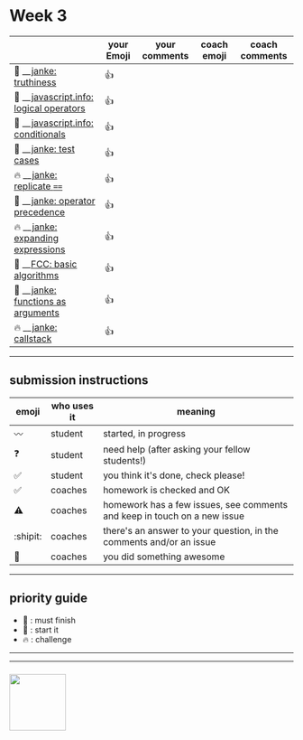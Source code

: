 # Week 3

|  | your Emoji | your comments | coach emoji | coach comments |
| --- | --- | --- | --- | --- |
| :dash: __[janke: truthiness](./jl-truthiness.md) |:+1: | | | |
| :seedling: __[javascript.info: logical operators](./jsinfo-logical-operators.md) |:+1: | | | |
| :seedling: __[javascript.info: conditionals](./jsinfo-conditionals.md) |:+1: | | | |
| :seedling: __[janke: test cases](./jl-test-cases.md) |:+1:| | | |
| :fire: __[janke: replicate ```==```](./jl-replicate-loose-equality.md) |:+1: | | | |
| :dash: __[janke: operator precedence](./jl-operator-precedence.md) |:+1: | | | |
| :fire: __[janke: expanding expressions](./jl-expanding-expressions.md) |:+1: | | | |
| :dash: __[FCC: basic algorithms](./fcc-algorithms-1.md) |:+1: | | | |
| :dash: __[janke: functions as arguments](./jl-functions-as-arguments.md) |:+1: | | | |
| :fire: __[janke: callstack](./jl-callstack.md) |:+1: | | | |





---


## submission instructions

| emoji | who uses it | meaning |
| --- | --- | --- |
|  :wavy_dash: | student | started, in progress  | 
| :question: | student | need help (after asking your fellow students!) | 
| :white_check_mark: | student | you think it's done, check please! | 
| :white_check_mark: | coaches | homework is checked and OK |
| :warning: | coaches | homework has a few issues, see comments and keep in touch on a new issue |
| :shipit: | coaches | there's an answer to your question, in the comments and/or an issue  | 
| :star2: | coaches | you did something awesome |

---

## priority guide

* :seedling: : must finish
* :dash: : start it
* :fire: : challenge

___
___
### <a href="https://hackyourfuture.be" target="_blank"><img src="https://pbs.twimg.com/profile_images/984474625009741824/Bs_qKx6-_400x400.jpg" width="100" height="100"></img></a>
